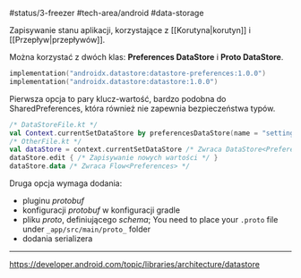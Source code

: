 #status/3-freezer 
#tech-area/android 
#data-storage

Zapisywanie stanu aplikacji, korzystające z [[Korutyna|korutyn]] i [[Przepływ|przepływów]]. 

Można korzystać z dwóch klas: **Preferences DataStore** i **Proto DataStore**.

```kotlin
implementation("androidx.datastore:datastore-preferences:1.0.0")
implementation("androidx.datastore:datastore:1.0.0")
```

Pierwsza opcja to pary klucz-wartość, bardzo podobna do SharedPreferences, która również nie zapewnia bezpieczeństwa typów.

```kotlin
/* DataStoreFile.kt */
val Context.currentSetDataStore by preferencesDataStore(name = "settings")
/* OtherFile.kt */
val dataStore = context.currentSetDataStore /* Zwraca DataStore<Preferences> */
dataStore.edit { /* Zapisywanie nowych wartości */ }
dataStore.data /* Zwraca Flow<Preferences> */

```

Druga opcja wymaga dodania:
- pluginu _protobuf_
- konfiguracji _protobuf_ w konfiguracji gradle
- pliku _proto_, definiującego _schema_; You need to place your `.proto` file under `_app/src/main/proto_` folder
- dodania serializera


---
https://developer.android.com/topic/libraries/architecture/datastore